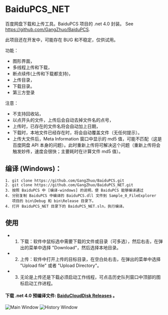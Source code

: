 # BaiduPCS_NET
百度网盘下载和上传工具。BaiduPCS 项目的 .net 4.0 封装。 See https://github.com/GangZhuo/BaiduPCS.

此项目还在开发中，可能存在 BUG 和不稳定，仅供试用。

功能：
* 图形界面，
* 多线程上传和下载，
* 断点续传(上传和下载都支持)，
* 上传目录，
* 下载目录。
* 第三方登录

注意：
* 不支持回收站，
* 以点开头的文件，上传后会自动去掉文件名的点号，
* 上传时，已存在的文件名将会自动加上日期，
* 下载时，本地文件已经存在时，将会自动覆盖文件（无任何提示）。
* 上传大文件后，Meta Information 窗口中显示的 md5 值，可能不匹配（这是百度网盘 API 本身的问题）。此时重新上传将可解决这个问题（重新上传将会触发妙传，速度会很快；主要耗时在计算文件 md5 值）。

## 编译 (Windows)：
    1. git clone https://github.com/GangZhuo/BaiduPCS.git
    2. git clone https://github.com/GangZhuo/BaiduPCS_NET.git
    3. 按照 BaiduPCS 中 [编译-windows] 的说明，使 BaiduPCS 能够编译通过
	4. 分别复制 BaiduPCS 中编译的 BaiduPCS.dll 文件到 Sample_0_FileExplorer
	   项目的 bin\Debug 和 bin\Release 目录下。
    4. 打开 BaiduPCS_NET 目录下的 BaiduPCS_NET.sln，执行编译。

## 使用
* 1. 下载：软件中鼠标选中需要下载的文件或目录（可多选），然后右击，在弹出的菜单中选择 "Download"，然后选择本地目录。
* 2. 上传：软件中打开上传的目标目录，在空白处右击，在弹出的菜单中选择 "Upload file" 或者 "Upload Directory"。
* 3. 无论是上传还是下载必须启动工作线程，可点击历史队列窗口中顶部的图标启动工作进程。

#### 下载 .net 4.0 预编译文件: [BaiduCloudDisk Releases] 。
![Main Window](https://raw.githubusercontent.com/GangZhuo/BaiduPCS_NET/master/Sample/Sample_0_FileExplorer/main-window.png)
![History Window](https://raw.githubusercontent.com/GangZhuo/BaiduPCS_NET/master/Sample/Sample_0_FileExplorer/history-window.png)

[BaiduPCS]: https://github.com/GangZhuo/BaiduPCS
[BaiduCloudDisk Releases]: https://github.com/GangZhuo/BaiduPCS_NET/releases
[编译-windows]:   https://github.com/GangZhuo/BaiduPCS/blob/master/README.md#编译-windows
